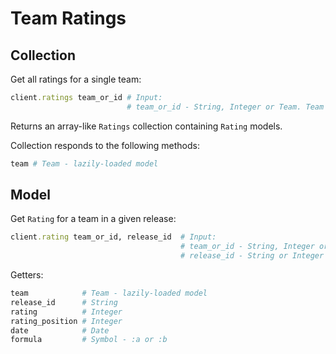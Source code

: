 # Team Ratings

## Collection

Get all ratings for a single team:

```ruby
client.ratings team_or_id # Input:
                          # team_or_id - String, Integer or Team. Team to load ratings for.
```

Returns an array-like `Ratings` collection containing `Rating` models.

Collection responds to the following methods:

```ruby
team # Team - lazily-loaded model
```

## Model

Get `Rating` for a team in a given release:

```ruby
client.rating team_or_id, release_id  # Input:
                                      # team_or_id - String, Integer or Team
                                      # release_id - String or Integer  
```

Getters:

```ruby
team            # Team - lazily-loaded model
release_id      # String
rating          # Integer
rating_position # Integer
date            # Date
formula         # Symbol - :a or :b
```
